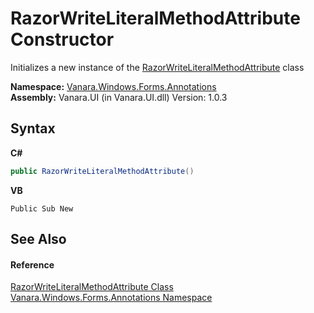 # RazorWriteLiteralMethodAttribute Constructor 
 

Initializes a new instance of the <a href="0c067f38-eddf-39b0-2dc8-97dbb0f8a1e2">RazorWriteLiteralMethodAttribute</a> class

**Namespace:**&nbsp;<a href="600255aa-5477-7018-00f3-14fce5adebc9">Vanara.Windows.Forms.Annotations</a><br />**Assembly:**&nbsp;Vanara.UI (in Vanara.UI.dll) Version: 1.0.3

## Syntax

**C#**<br />
``` C#
public RazorWriteLiteralMethodAttribute()
```

**VB**<br />
``` VB
Public Sub New
```


## See Also


#### Reference
<a href="0c067f38-eddf-39b0-2dc8-97dbb0f8a1e2">RazorWriteLiteralMethodAttribute Class</a><br /><a href="600255aa-5477-7018-00f3-14fce5adebc9">Vanara.Windows.Forms.Annotations Namespace</a><br />